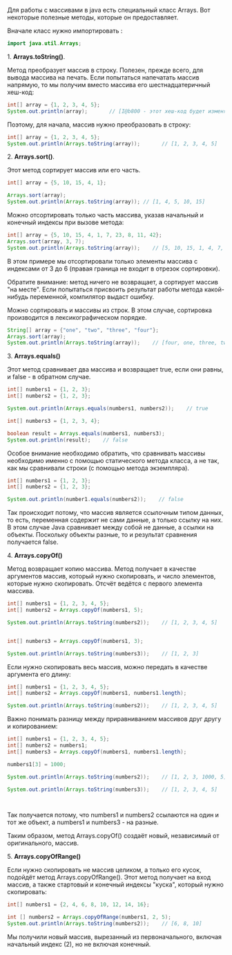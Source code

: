 Для работы с массивами в java есть специальный класс Arrays. Вот некоторые полезные методы, которые он предоставляет. 

Вначале класс нужно импортировать :

```java
import java.util.Arrays;
```

1. **Arrays.toString()**. 

Метод преобразует массив в строку. Полезен, прежде всего, для вывода массива на печать. Если попытаться напечатать массив напрямую, то мы получим вместо массива его шестнадцатеричный хеш-код:

```java
int[] array = {1, 2, 3, 4, 5}; 
System.out.println(array);       // [I@b800 - этот хеш-код будет изменяться при каждом запуске
```

Поэтому, для начала, массив нужно преобразовать в строку:

```java
int[] array = {1, 2, 3, 4, 5}; 
System.out.println(Arrays.toString(array));       // [1, 2, 3, 4, 5]
```

2. **Arrays.sort()**.

Этот метод сортирует массив или его часть.

```java
int[] array = {5, 10, 15, 4, 1};

Arrays.sort(array);
System.out.println(Arrays.toString(array)); // [1, 4, 5, 10, 15]
```

Можно отсортировать только часть массива, указав начальный и конечный индексы при вызове метода:

```java
int[] array = {5, 10, 15, 4, 1, 7, 23, 8, 11, 42};
Arrays.sort(array, 3, 7);
System.out.println(Arrays.toString(array));    // [5, 10, 15, 1, 4, 7, 23, 8, 11, 42]
```

В этом примере мы отсортировали только элементы массива с индексами от 3 до 6 (правая граница не входит в отрезок сортировки).

Обратите внимание: метод ничего не возвращает, а сортирует массив "на месте". Если попытаться присвоить результат работы метода какой-нибудь переменной, компилятор выдаст ошибку.

Можно сортировать и массивы из строк. В этом случае, сортировка производится в лексикографическом порядке.  

```java
String[] array = {"one", "two", "three", "four"};
Arrays.sort(array);
System.out.println(Arrays.toString(array));    // [four, one, three, two]
```

3. **Arrays.equals()**

Этот метод сравнивает два массива и возвращает true, если они равны, и false - в обратном случае.

```java
int[] numbers1 = {1, 2, 3};
int[] numbers2 = {1, 2, 3};

System.out.println(Arrays.equals(numbers1, numbers2));    // true

int[] numbers3 = {1, 2, 3, 4};

boolean result = Arrays.equals(numbers1, numbers3);
System.out.println(result);    // false

```

Особое внимание необходимо обратить, что сравнивать массивы необходимо именно с помощью статического метода класса, а не так, как мы сравнивали строки (с помощью метода экземпляра).

```java
int[] numbers1 = {1, 2, 3};
int[] numbers2 = {1, 2, 3};

System.out.println(number1.equals(numbers2));    // false
```

Так происходит потому, что массив является ссылочным типом данных, то есть, переменная содержит не сами данные, а только ссылку на них. В этом случае Java сравнивает между собой не данные, а ссылки на объекты. Поскольку объекты разные, то и результат сравнения получается false. 

4. **Arrays.copyOf()**

Метод возвращает копию массива. Метод получает в качестве аргументов массив, который нужно скопировать, и число элементов, которые нужно скопировать. Отсчёт ведётся с первого элемента массива.

```java
int[] numbers1 = {1, 2, 3, 4, 5};
int[] numbers2 = Arrays.copyOf(numbers1, 5);

System.out.println(Arrays.toString(numbers2));    // [1, 2, 3, 4, 5]


int[] numbers3 = Arrays.copyOf(numbers1, 3);

System.out.println(Arrays.toString(numbers3));    // [1, 2, 3]


```

Если нужно скопировать весь массив, можно передать в качестве аргумента его длину:

```java
int[] numbers1 = {1, 2, 3, 4, 5};
int[] numbers2 = Arrays.copyOf(numbers1, numbers1.length);

System.out.println(Arrays.toString(numbers2));    // [1, 2, 3, 4, 5]
```

Важно понимать разницу между приравниванием массивов друг другу и копированием:

```java
int[] numbers1 = {1, 2, 3, 4, 5};
int[] numbers2 = numbers1;
int[] numbers3 = Arrays.copyOf(numbers1, numbers1.length);

numbers1[3] = 1000;

System.out.println(Arrays.toString(numbers2));    // [1, 2, 3, 1000, 5]

System.out.println(Arrays.toString(numbers3));    // [1, 2, 3, 4, 5]

​
```

Так получается потому, что numbers1 и numbers2 ссылаются на один и тот же объект, а numbers1 и numbers3 - на разные. 

Таким образом, метод Arrays.copyOf() создаёт новый, независимый от оригинального, массив.

5. **Arrays.copyOfRange()**

Если нужно скопировать не массив целиком, а только его кусок, подойдёт метод Arrays.copyOfRange(). Этот метод получает на вход массив, а также стартовый и конечный индексы "куска", который нужно скопировать:

```java
int[] numbers1 = {2, 4, 6, 8, 10, 12, 14, 16};

int [] numbers2 = Arrays.copyOfRange(numbers1, 2, 5);
System.out.println(Arrays.toString(numbers2));    // [6, 8, 10]
```

Мы получили новый массив, вырезанный из первоначального, включая начальный индекс (2), но не включая конечный.